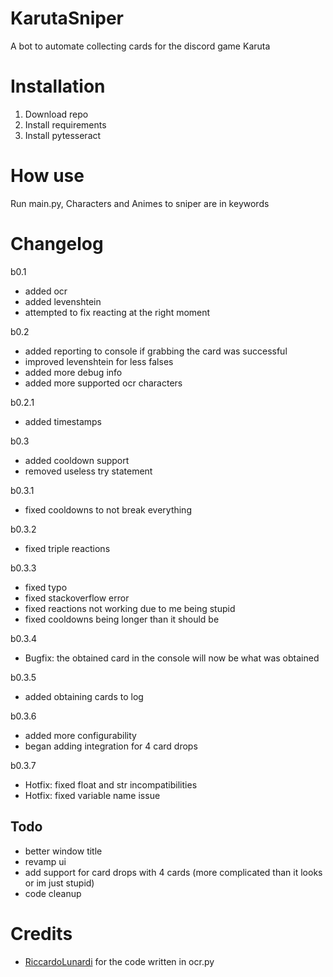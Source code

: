 # KarutaSniper
A bot to automate collecting cards for the discord game Karuta

# Installation

1. Download repo
2. Install requirements
3. Install pytesseract

# How use

Run main.py, Characters and Animes to sniper are in keywords

# Changelog

b0.1
- added ocr
- added levenshtein
- attempted to fix reacting at the right moment

b0.2
- added reporting to console if grabbing the card was successful
- improved levenshtein for less falses
- added more debug info
- added more supported ocr characters

b0.2.1
- added timestamps

b0.3
- added cooldown support
- removed useless try statement

b0.3.1
- fixed cooldowns to not break everything

b0.3.2
- fixed triple reactions

b0.3.3
- fixed typo
- fixed stackoverflow error
- fixed reactions not working due to me being stupid
- fixed cooldowns being longer than it should be

b0.3.4
- Bugfix: the obtained card in the console will now be what was obtained

b0.3.5
- added obtaining cards to log

b0.3.6
- added more configurability
- began adding integration for 4 card drops

b0.3.7
- Hotfix: fixed float and str incompatibilities
- Hotfix: fixed variable name issue


## Todo

- better window title
- revamp ui
- add support for card drops with 4 cards (more complicated than it looks or im just stupid)
- code cleanup

# Credits

- [RiccardoLunardi](https://github.com/riccardolunardi/KarutaBotHack) for the code written in ocr.py